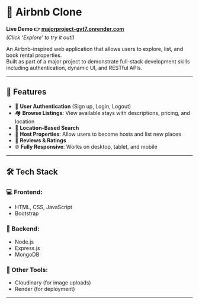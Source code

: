 # 🏡 Airbnb Clone

**Live Demo 👉 [majorproject-gvt7.onrender.com](https://majorproject-gvt7.onrender.com)**  
_(Click 'Explore' to try it out!)_

An Airbnb-inspired web application that allows users to explore, list, and book rental properties.  
Built as part of a major project to demonstrate full-stack development skills including authentication, dynamic UI, and RESTful APIs.

---

## 🚀 Features

- 🔐 **User Authentication** (Sign up, Login, Logout)
- 🏘️ **Browse Listings**: View available stays with descriptions, pricing, and location
- 📍 **Location-Based Search**
- 📝 **Host Properties**: Allow users to become hosts and list new places
- 💬 **Reviews & Ratings**
- 🌐 **Fully Responsive**: Works on desktop, tablet, and mobile

---

## 🛠️ Tech Stack

### 💻 Frontend:
- HTML, CSS, JavaScript
- Bootstrap

### 🧠 Backend:
- Node.js
- Express.js
- MongoDB

### 🧰 Other Tools:
- Cloudinary (for image uploads)
- Render (for deployment)

---

